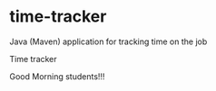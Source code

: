 # time-tracker
Java (Maven) application for tracking time on the job

Time tracker

Good Morning students!!!
